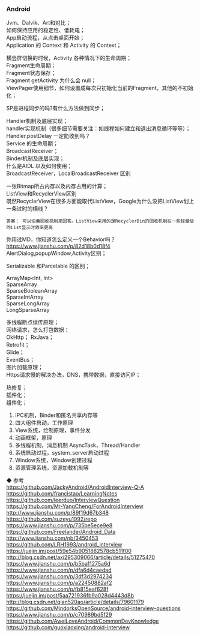 ###  Android  

Jvm、Dalvik、Art和对比；  
如何保持应用的稳定性、低耗电；  
App启动流程，从点击桌面开始；  
Application 的 Context 和 Activity 的 Context；  

横竖屏切换的时候，Activity 各种情况下的生命周期；  
Fragment生命周期；  
Fragment状态保存；  
Fragment getActivity 为什么会 null；  
ViewPager使用细节，如何设置成每次只初始化当前的Fragment，其他的不初始化；  

SP是进程同步的吗?有什么方法做到同步；   

Handler机制及底层实现；  
handler实现机制（很多细节需要关注：如线程如何建立和退出消息循环等等）；  
Handler.postDelay 一定能收到吗？  
Service 的生命周期；  
BroadcastReceiver；  
Binder机制及底层实现；  
什么是AIDL 以及如何使用；  
BroadcastReceiver，LocalBroadcastReceiver 区别  



一张Bitmap所占内存以及内存占用的计算；  
ListView和RecyclerView区别  
既然RecyclerView在很多方面能取代ListView，Google为什么没把ListView划上一条过时的横线？  
```
答案： 可以沿着回收机制来回答。ListView采用的是RecyclerBin的回收机制在一些轻量级的List显示时效率更高  
```
你用过MD，你知道怎么定义一个Behavior吗？      https://www.jianshu.com/p/82d18b0d18f4  
AlertDialog,popupWindow,Activity区别；  


Serializable 和Parcelable 的区别；  

ArrayMap<Int, Int>  
SparseArray<Int>  
SparseBooleanArray  
SparseIntArray  
SparseLongArray  
LongSparseArray<Int>  

多线程断点续传原理；  
网络请求，怎么打包数据；  
OkHttp；
RxJava；  
Retrofit；  
Glide；  
EventBus；  
图片加载原理；  
Https请求慢的解决办法，DNS，携带数据，直接访问IP；  

热修复；  
插件化；  
组件化；  

1. IPC机制，Binder和匿名共享内存等
2. 四大组件启动，工作原理
3. View系统，绘制原理，事件分发
4. 动画框架，原理
5. 多线程机制，消息机制 AsyncTask，Thread/Handler
6. 系统启动过程，system_server启动过程
7. Window系统，Window创建过程
8. 资源管理系统，资源加载机制等


◆ 参考  
https://github.com/JackyAndroid/AndroidInterview-Q-A  
https://github.com/francistao/LearningNotes  
https://github.com/leerduo/InterviewQuestion  
https://github.com/Mr-YangCheng/ForAndroidInterview  
http://www.jianshu.com/p/89f19d67b348  
https://github.com/suzeyu1992/repo  
https://www.jianshu.com/p/735be5ece9e8  
https://github.com/Freelander/Android_Data  
http://www.jianshu.com/nb/3450453  
https://github.com/LRH1993/android_interview  
https://juejin.im/post/59e54b9051882578cb511f00  
http://blog.csdn.net/axi295309066/article/details/51275470  
https://www.jianshu.com/p/b5ba11275a6d  
https://www.jianshu.com/p/dfa6d4caedad  
https://www.jianshu.com/p/3df3d2974234    
https://www.jianshu.com/p/a22450882af2  
https://www.jianshu.com/p/fb815eaf628f  
https://juejin.im/post/5aa721936fb9a028d4443d8b  
http://blog.csdn.net/qian520ao/article/details/79601179  
https://github.com/MindorksOpenSource/android-interview-questions  
https://www.jianshu.com/p/c70989bd5f29  
https://github.com/AweiLoveAndroid/CommonDevKnowledge  
https://github.com/guoxiaoxing/android-interview  



